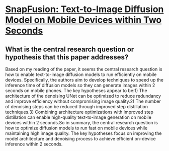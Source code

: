 # [SnapFusion: Text-to-Image Diffusion Model on Mobile Devices within Two   Seconds](https://arxiv.org/abs/2306.00980)

## What is the central research question or hypothesis that this paper addresses?

Based on my reading of the paper, it seems the central research question is how to enable text-to-image diffusion models to run efficiently on mobile devices. Specifically, the authors aim to develop techniques to speed up the inference time of diffusion models so they can generate images within 2 seconds on mobile phones. The key hypotheses appear to be:1) The architecture of the denoising UNet can be optimized to reduce redundancy and improve efficiency without compromising image quality.2) The number of denoising steps can be reduced through improved step distillation techniques.3) Combining architecture optimizations with improved step distillation can enable high-quality text-to-image generation on mobile devices within 2 seconds.So in summary, the central research question is how to optimize diffusion models to run fast on mobile devices while maintaining high image quality. The key hypotheses focus on improving the model architecture and denoising process to achieve efficient on-device inference within 2 seconds.
